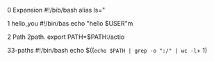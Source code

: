 0 Expansion
#!/bib/bash
alias ls="

1 hello_you
#!/bin/bas
echo "hello $USER"m

2 Path 2path.
export PATH=$PATH:/actio

33-paths
#!/bin/bash
echo $((`echo $PATH | grep -o ":/" | wc -l`+ 1)

